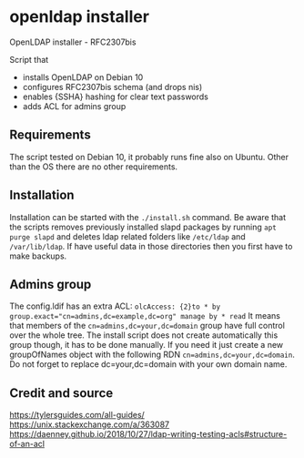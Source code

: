 # openldap installer
OpenLDAP installer - RFC2307bis

Script that 
- installs OpenLDAP on Debian 10
- configures RFC2307bis schema (and drops nis)
- enables {SSHA} hashing for clear text passwords
- adds ACL for admins group

## Requirements
The script tested on Debian 10, it probably runs fine also on Ubuntu.
Other than the OS there are no other requirements.

## Installation
Installation can be started with the `./install.sh` command.
Be aware that the scripts removes previously installed slapd packages by running `apt purge slapd` 
and deletes ldap related folders like `/etc/ldap` and `/var/lib/ldap`. If have useful data in those directories
then you first have to make backups.


## Admins group
The config.ldif has an extra ACL:
`olcAccess: {2}to * by group.exact="cn=admins,dc=example,dc=org" manage by * read`
It means that members of the `cn=admins,dc=your,dc=domain` group have full control over the whole tree.
The install script does not create automatically this group though, it has to be done manually.
If you need it just create a new groupOfNames object with the following RDN `cn=admins,dc=your,dc=domain`.
Do not forget to replace dc=your,dc=domain with your own domain name.

## Credit and source
https://tylersguides.com/all-guides/   
https://unix.stackexchange.com/a/363087  
https://daenney.github.io/2018/10/27/ldap-writing-testing-acls#structure-of-an-acl
